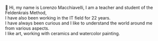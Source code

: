 👋 Hi, my name is Lorenzo Macchiavelli, I am a teacher and student of the Feldenkrais Method,<br>
I have also been working in the IT field for 22 years.<br>
I have always been curious and I like to understand the world around me from various aspects.<br> 
I like art, working with ceramics and watercolor painting.

<!---
lmacchiavelli/lmacchiavelli is a ✨ special ✨ repository because its `README.md` (this file) appears on your GitHub profile.
You can click the Preview link to take a look at your changes.
--->
